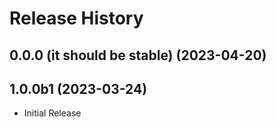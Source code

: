 # Release History

## 0.0.0 (it should be stable) (2023-04-20)



## 1.0.0b1 (2023-03-24)

* Initial Release
